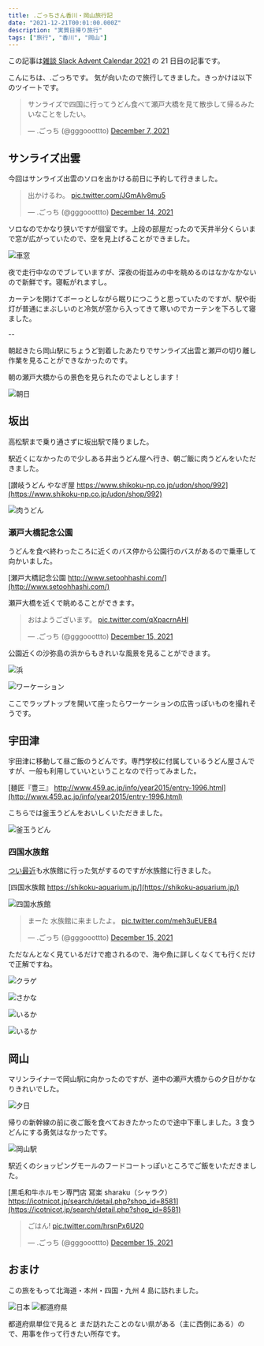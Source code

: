 ```yaml
---
title: .ごっちさん香川・岡山旅行記
date: "2021-12-21T00:01:00.000Z"
description: "実質日帰り旅行"
tags: ["旅行", "香川", "岡山"]
---
```


この記事は[雑談 Slack Advent Calendar 2021](https://adventar.org/calendars/6233) の 21 日目の記事です。

こんにちは、.ごっちです。
気が向いたので旅行してきました。きっかけは以下のツイートです。

<blockquote class="twitter-tweet"><p lang="ja" dir="ltr">サンライズで四国に行ってうどん食べて瀬戸大橋を見て散歩して帰るみたいなことをしたい。</p>&mdash; .ごっち (@gggooottto) <a href="https://twitter.com/gggooottto/status/1468135319694606341?ref_src=twsrc%5Etfw">December 7, 2021</a></blockquote>

## サンライズ出雲

今回はサンライズ出雲のソロを出かける前日に予約して行きました。

<blockquote class="twitter-tweet"><p lang="ja" dir="ltr">出かけるわ。 <a href="https://t.co/JGmAlv8mu5">pic.twitter.com/JGmAlv8mu5</a></p>&mdash; .ごっち (@gggooottto) <a href="https://twitter.com/gggooottto/status/1470736509871730689?ref_src=twsrc%5Etfw">December 14, 2021</a></blockquote>

ソロなのでかなり狭いですが個室です。上段の部屋だったので天井半分くらいまで窓が広がっていたので、空を見上げることができました。

![車窓](/blog/assets/images//posts/20211221-kagawa-okayama-trip/sunrise.jpg)

夜で走行中なのでブレていますが、深夜の街並みの中を眺めるのはなかなかないので新鮮です。寝転がれますし。

カーテンを開けてボーっとしながら眠りにつこうと思っていたのですが、駅や街灯が普通にまぶしいのと冷気が窓から入ってきて寒いのでカーテンを下ろして寝ました。

--

朝起きたら岡山駅にちょうど到着したあたりでサンライズ出雲と瀬戸の切り離し作業を見ることができなかったのです。

朝の瀬戸大橋からの景色を見られたのでよしとします！

![朝日](/blog/assets/images//posts/20211221-kagawa-okayama-trip/morning.jpg)

## 坂出

高松駅まで乗り通さずに坂出駅で降りました。

駅近くになかったので少しある井出うどん屋へ行き、朝ご飯に肉うどんをいただきました。

[讃岐うどん やなぎ屋 https://www.shikoku-np.co.jp/udon/shop/992](https://www.shikoku-np.co.jp/udon/shop/992)

![肉うどん](/blog/assets/images//posts/20211221-kagawa-okayama-trip/nikuudon.jpg)

### 瀬戸大橋記念公園

うどんを食べ終わったころに近くのバス停から公園行のバスがあるので乗車して向かいました。

[瀬戸大橋記念公園 http://www.setoohhashi.com/](http://www.setoohhashi.com/)

瀬戸大橋を近くで眺めることができます。

<blockquote class="twitter-tweet"><p lang="ja" dir="ltr">おはようございます。 <a href="https://t.co/qXpacrnAHI">pic.twitter.com/qXpacrnAHI</a></p>&mdash; .ごっち (@gggooottto) <a href="https://twitter.com/gggooottto/status/1470908073741266944?ref_src=twsrc%5Etfw">December 15, 2021</a></blockquote>

公園近くの沙弥島の浜からもきれいな風景を見ることができます。

![浜](/blog/assets/images//posts/20211221-kagawa-okayama-trip/beach.jpg)

![ワーケーション](/blog/assets/images//posts/20211221-kagawa-okayama-trip/workation.jpg)

ここでラップトップを開いて座ったらワーケーションの広告っぽいものを撮れそうです。

## 宇田津

宇田津に移動して昼ご飯のうどんです。専門学校に付属しているうどん屋さんですが、一般も利用していいということなので行ってみました。

[麺匠『豊三』 http://www.459.ac.jp/info/year2015/entry-1996.html](http://www.459.ac.jp/info/year2015/entry-1996.html)

こちらでは釜玉うどんをおいしくいただきました。

![釜玉うどん](/blog/assets/images//posts/20211221-kagawa-okayama-trip/kamatamaudon.jpg)

### 四国水族館

[つい最近](https://twitter.com/gggooottto/status/1461927065205329923?s=20)も水族館に行った気がするのですが水族館に行きました。

[四国水族館 https://shikoku-aquarium.jp/](https://shikoku-aquarium.jp/)

![四国水族館](/blog/assets/images//posts/20211221-kagawa-okayama-trip/shikokusuizokukan.jpg)

<blockquote class="twitter-tweet"><p lang="ja" dir="ltr">まーた 水族館に来ましたよ。 <a href="https://t.co/meh3uEUEB4">pic.twitter.com/meh3uEUEB4</a></p>&mdash; .ごっち (@gggooottto) <a href="https://twitter.com/gggooottto/status/1471001782516338693?ref_src=twsrc%5Etfw">December 15, 2021</a></blockquote>

ただなんとなく見ているだけで癒されるので、海や魚に詳しくなくても行くだけで正解ですね。

![クラゲ](/blog/assets/images//posts/20211221-kagawa-okayama-trip/jelly.jpg)

![さかな](/blog/assets/images//posts/20211221-kagawa-okayama-trip/fish.jpg)

![いるか](/blog/assets/images//posts/20211221-kagawa-okayama-trip/iruka.jpg)

![いるか](/blog/assets/images//posts/20211221-kagawa-okayama-trip/iruka-show.gif)

## 岡山

マリンライナーで岡山駅に向かったのですが、道中の瀬戸大橋からの夕日がかなりきれいでした。

![夕日](/blog/assets/images//posts/20211221-kagawa-okayama-trip/evening.jpg)

帰りの新幹線の前に夜ご飯を食べておきたかったので途中下車しました。3 食うどんにする勇気はなかったです。

![岡山駅](/blog/assets/images//posts/20211221-kagawa-okayama-trip/momotarou.jpg)

駅近くのショッピングモールのフードコートっぽいところでご飯をいただきました。

[黒毛和牛ホルモン専門店 冩楽 sharaku（シャラク）https://icotnicot.jp/search/detail.php?shop_id=8581](https://icotnicot.jp/search/detail.php?shop_id=8581)

<blockquote class="twitter-tweet"><p lang="ja" dir="ltr">ごはん! <a href="https://t.co/hrsnPx6U20">pic.twitter.com/hrsnPx6U20</a></p>&mdash; .ごっち (@gggooottto) <a href="https://twitter.com/gggooottto/status/1471053936388079619?ref_src=twsrc%5Etfw">December 15, 2021</a></blockquote>

## おまけ

この旅をもって北海道・本州・四国・九州 4 島に訪れました。

![日本](/blog/assets/images//posts/20211221-kagawa-okayama-trip/japan.png)
![都道府県](/blog/assets/images//posts/20211221-kagawa-okayama-trip/japan2.png)

都道府県単位で見ると まだ訪れたことのない県がある（主に西側にある）ので、用事を作って行きたい所存です。
